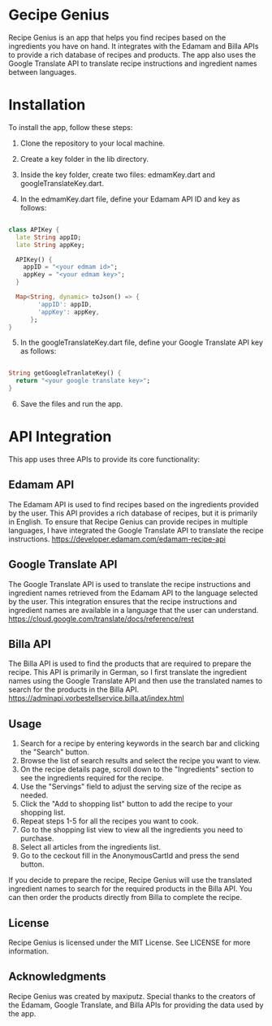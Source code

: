# Gecipe Genius

Recipe Genius is an app that helps you find recipes based on the ingredients you have on hand. It integrates with the Edamam and Billa APIs to provide a rich database of recipes and products. The app also uses the Google Translate API to translate recipe instructions and ingredient names between languages.

# Installation
To install the app, follow these steps:

1. Clone the repository to your local machine.

2. Create a key folder in the lib directory.

3. Inside the key folder, create two files: edmamKey.dart and googleTranslateKey.dart.

4. In the edmamKey.dart file, define your Edamam API ID and key as follows:

```dart

class APIKey {
  late String appID;
  late String appKey;

  APIKey() {
    appID = "<your edmam id>";
    appKey = "<your edmam key>";
  }

  Map<String, dynamic> toJson() => {
        'appID': appID,
        'appKey': appKey,
      };
}
```
5. In the googleTranslateKey.dart file, define your Google Translate API key as follows:

```dart

String getGoogleTranlateKey() {
  return "<your google translate key>";
}
```
6. Save the files and run the app.


# API Integration
This app uses three APIs to provide its core functionality:

## Edamam API
The Edamam API is used to find recipes based on the ingredients provided by the user. This API provides a rich database of recipes, but it is primarily in English. To ensure that Recipe Genius can provide recipes in multiple languages, I have integrated the Google Translate API to translate the recipe instructions.
https://developer.edamam.com/edamam-recipe-api

## Google Translate API
The Google Translate API is used to translate the recipe instructions and ingredient names retrieved from the Edamam API to the language selected by the user. This integration ensures that the recipe instructions and ingredient names are available in a language that the user can understand.
https://cloud.google.com/translate/docs/reference/rest

## Billa API
The Billa API is used to find the products that are required to prepare the recipe. This API is primarily in German, so I first translate the ingredient names using the Google Translate API and then use the translated names to search for the products in the Billa API.
https://adminapi.vorbestellservice.billa.at/index.html

## Usage
1. Search for a recipe by entering keywords in the search bar and clicking the "Search" button.
2. Browse the list of search results and select the recipe you want to view.
3. On the recipe details page, scroll down to the "Ingredients" section to see the ingredients required for the recipe.
4. Use the "Servings" field to adjust the serving size of the recipe as needed.
5. Click the "Add to shopping list" button to add the recipe to your shopping list.
6. Repeat steps 1-5 for all the recipes you want to cook.
7. Go to the shopping list view to view all the ingredients you need to purchase.
8. Select all articles  from the ingredients list. 
9. Go to the ceckout fill in the AnonymousCartId and press the send button.

If you decide to prepare the recipe, Recipe Genius will use the translated ingredient names to search for the required products in the Billa API. You can then order the products directly from Billa to complete the recipe.

## License
Recipe Genius is licensed under the MIT License. See LICENSE for more information.

## Acknowledgments
Recipe Genius was created by maxiputz. Special thanks to the creators of the Edamam, Google Translate, and Billa APIs for providing the data used by the app.
